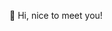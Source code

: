 👋 Hi, nice to meet you!

<!---
saudagarnazbee/saudagarnazbee is a ✨ special ✨ repository because its `README.md` (this file) appears on your GitHub profile.
You can click the Preview link to take a look at your changes.
--->
